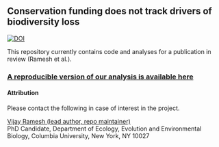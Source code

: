 ## Conservation funding does not track drivers of biodiversity loss

[![DOI](https://zenodo.org/badge/DOI/10.5281/zenodo.4055768.svg)](https://doi.org/10.5281/zenodo.4055768)

This repository currently contains code and analyses for a publication in review (Ramesh et al.). 

### [A reproducible version of our analysis is available here](https://vjjan91.github.io/conservation-spending/)

#### Attribution

Please contact the following in case of interest in the project.

[Vijay Ramesh (lead author, repo maintainer)](https://evolecol.weebly.com/)  
PhD Candidate, Department of Ecology, Evolution and Environmental Biology, Columbia University, New York, NY 10027